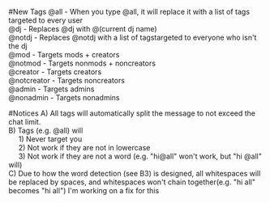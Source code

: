 #New Tags
@all - When you type @all, it will replace it with a list of tags targeted to every user <br />
@dj - Replaces @dj with @(current dj name) <br />
@notdj - Replaces @notdj with a list of tagstargeted to everyone who isn't the dj <br />
@mod - Targets mods + creators <br />
@notmod - Targets nonmods + noncreators <br />
@creator - Targets creators <br />
@notcreator - Targets noncreators <br />
@admin - Targets admins <br />
@nonadmin - Targets nonadmins <br />

#Notices
A) All tags will automatically split the message to not exceed the chat limit. <br />
B) Tags (e.g. @all) will <br />
&nbsp;&nbsp;&nbsp;&nbsp;&nbsp;1) Never target you <br />
&nbsp;&nbsp;&nbsp;&nbsp;&nbsp;2) Not work if they are not in lowercase <br />
&nbsp;&nbsp;&nbsp;&nbsp;&nbsp;3) Not work if they are not a word (e.g. "hi@all" won't work, but "hi @all" will) <br />
C) Due to how the word detection (see B3) is designed, all whitespaces will be replaced by spaces, and whitespaces won't chain together(e.g. "hi  all" becomes "hi all") I'm working on a fix for this <br />
